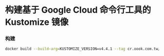 # 构建基于 Google Cloud 命令行工具的 Kustomize 镜像

### 构建

```bash
docker build --build-arg=KUSTOMIZE_VERSION=v4.4.1 --tag cr.oook.com.tw/tools/kustomize:v4.4.1 .
```